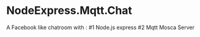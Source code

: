 # NodeExpress.Mqtt.Chat

A Facebook like chatroom with :
 #1 Node.js express
 #2 Mqtt Mosca Server
 
